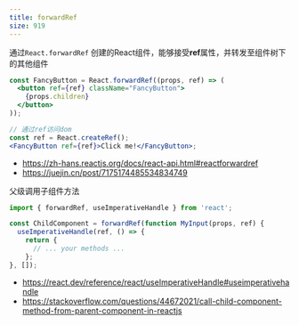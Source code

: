 ```yaml
---
title: forwardRef
size: 919
---
```

通过`React.forwardRef` 创建的React组件，能够接受**ref**属性，并转发至组件树下的其他组件

```jsx
const FancyButton = React.forwardRef((props, ref) => (
  <button ref={ref} className="FancyButton">
    {props.children}
  </button>
));

// 通过ref访问dom
const ref = React.createRef();
<FancyButton ref={ref}>Click me!</FancyButton>;
```

- https://zh-hans.reactjs.org/docs/react-api.html#reactforwardref
- https://juejin.cn/post/7175174485534834749

父级调用子组件方法
```js
import { forwardRef, useImperativeHandle } from 'react';

const ChildComponent = forwardRef(function MyInput(props, ref) {
  useImperativeHandle(ref, () => {
    return {
      // ... your methods ...
    };
}, []);
```

- https://react.dev/reference/react/useImperativeHandle#useimperativehandle
- https://stackoverflow.com/questions/44672021/call-child-component-method-from-parent-component-in-reactjs
